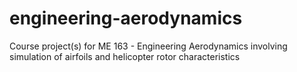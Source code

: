 # engineering-aerodynamics
Course project(s) for ME 163 - Engineering Aerodynamics involving simulation of airfoils and helicopter rotor characteristics
